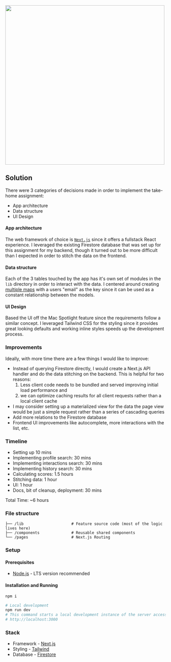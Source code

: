 <img src="https://github.com/kyh/interview-sequoia/blob/main/docs/snapshot.png?raw=true" height="500" />

## Solution

There were 3 categories of decisions made in order to implement the take-home assignment:

- App architecture
- Data structure
- UI Design

#### App architecture

The web framework of choice is [`Next.js`](https://nextjs.org/) since it offers a fullstack React experience. I leveraged the existing Firestore database that was set up for this assignment for my backend, though it turned out to be more difficult than I expected in order to stitch the data on the frontend.

#### Data structure

Each of the 3 tables touched by the app has it's own set of modules in the `lib` directory in order to interact with the data. I centered around creating [multiple maps](https://github.com/kyh/interview-sequoia/blob/main/lib/interactions.ts#L13-L19) with a users "email" as the key since it can be used as a constant relationship between the models.

#### UI Design

Based the UI off the Mac Spotlight feature since the requirements follow a similar concept. I leveraged Tailwind CSS for the styling since it provides great looking defaults and working inline styles speeds up the development process.

### Improvements

Ideally, with more time there are a few things I would like to improve:

- Instead of querying Firestore directly, I would create a Next.js API handler and do the data stitching on the backend. This is helpful for two reasons:
  1. Less client code needs to be bundled and served improving initial load performance and
  2. we can optimize caching results for all client requests rather than a local client cache
- I may consider setting up a materialized view for the data the page view would be just a simple request rather than a series of cascading queries
- Add more relations to the Firestore database
- Frontend UI improvements like autocomplete, more interactions with the list, etc.

### Timeline

- Setting up 10 mins
- Implementing profile search: 30 mins
- Implementing interactions search: 30 mins
- Implementing history search: 30 mins
- Calculating scores: 1.5 hours
- Stitching data: 1 hour
- UI: 1 hour
- Docs, bit of cleanup, deployment: 30 mins

Total Time: ~6 hours

### File structure

```
├── /lib                     # Feature source code (most of the logic lives here)
├── /components              # Reusable shared components
└── /pages                   # Next.js Routing
```

### Setup

#### Prerequisites

- [Node.js](https://nodejs.org/en/) - LTS version recommended

#### Installation and Running

```sh
npm i

# Local development
npm run dev
# This command starts a local development instance of the server accessible at:
# http://localhost:3000
```

### Stack

- Framework - [Next.js](https://nextjs.org/)
- Styling - [Tailwind](https://tailwindcss.com)
- Database - [Firestore](https://firebase.google.com/docs/firestore)

